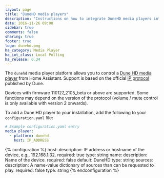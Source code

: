 ```yaml
---
layout: page
title: "DuneHD media players"
description: "Instructions on how to integrate DuneHD media players into Home Assistant."
date: 2016-11-26 09:00
sidebar: true
comments: false
sharing: true
footer: true
logo: dunehd.png
ha_category: Media Player
ha_iot_class: Local Polling
ha_release: 0.34
---
```



The `dunehd` media player platform allows you to control a [Dune HD media player](http://dune-hd.com/eng/products/full_hd_media_players) from Home Assistant. Support is based on the official [IP protocol](http://dune-hd.com/support/ip_control/dune_ip_control_overview.txt) published by Dune.

Devices with firmware 110127_2105_beta or above are supported. Some functions may depend on the version of the protocol (volume / mute control is only available with version 2 onwards).

To add a Dune HD player to your installation, add the following to your `configuration.yaml` file:

```yaml
# Example configuration.yaml entry
media_player:
  - platform: dunehd
    host: IP_ADDRESS
```

{% configuration %}
host:
  description: IP address or hostname of the device, e.g., 192.168.1.32.
  required: true
  type: string
name:
  description: Name of the device.
  required: false
  default: DuneHD
  type: string
sources:
  description: A name-value dictionary of sources than can be requested to play.
  required: false
  type: string
{% endconfiguration %}

